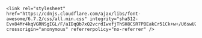 <!DOCTYPE html>
<html lang="en">
<head>
    <meta charset="UTF-8">
    <meta name="viewport" content="width=device-width, initial-scale=1.0">
    <title>Document</title>

    <link rel="stylesheet" href="https://cdnjs.cloudflare.com/ajax/libs/font-awesome/6.7.2/css/all.min.css" integrity="sha512-Evv84Mr4kqVGRNSgIGL/F/aIDqQb7xQ2vcrdIwxfjThSH8CSR7PBEakCr51Ck+w+/U6swU2Im1vVX0SVk9ABhg==" crossorigin="anonymous" referrerpolicy="no-referrer" />

</head>
<body>
    <style>

        * {
            margin: 0px;
            padding: 0px;
            box-sizing: border-box;
            font-family: Arial, Helvetica, sans-serif;
            color: #333;
        }

        .overallContainer {
            width: 100%;
            padding: 30px;
        }

        h1 {
            margin-bottom: 5px;
        }

        h2 {
            margin-bottom: 30px;
            color: #000fff;
        }

        

        .projectsContainer p {
            margin: 10px 0px;
            font-size: 24px;
        }

        .projectsContainer {
            margin-bottom: 30px;
        }

        .projectsContainer ul{
            margin: 10px 0px;
            padding-left: 20px;
        }

        .projectsContainer ul li {
            font-weight: bold;
        }

        .projectsContainer ul li ul li {
            margin-bottom: 10px;

        }

        .projectsContainer ul li ul li a {
            text-decoration: none;
            color: #000fff;
            font-weight: bold;

        }

        .projectsContainer i {
            font-size: 32px;
            margin-right: 10px;
        }

    </style>

    <div class="overallContainer">
        <h1>Hi, I'm TeeBlex!</h1>
        <h2>Front-End Web Programmer & Graphic Artist</h2>
        <hr>

        <div class="projectsContainer">
            <p>Web Development Projects:</p>
            
            <hr>

            <ul>
                <li>Front-End Web App
                    <ul>
                        <li><a href="">First project to showcase</a></li>
                        <li><a href="">Second project to showcase</a></li>
                        <li><a href="">Third project to showcase</a></li>
                        <li><a href="">Fourth project to showcase</a></li>



                    </ul>
                </li>
                
            </ul>
            
        </div>
       
        <!-- Graphic Designs Projects -->
        <div class="projectsContainer">
            <p>Graphic Projects:</p>
            <hr>

            <ul>
                <li>Corporate Designs
                    <ul>
                        <li><a href="">First project to showcase</a></li>
                        <li><a href="">Second project to showcase</a></li>
                        <li><a href="">Third project to showcase</a></li>
                        <li><a href="">Fourth project to showcase</a></li>



                    </ul>
                </li>
                
            </ul>
            
        </div>


        <div class="projectsContainer">
            <p>Popular Facebook Videos:</p>
            <hr>

            <ul>
                <li>Free Video Tutorials
                    <ul>
                        <li><a href="">First project to showcase</a></li>
                        <li><a href="">Second project to showcase</a></li>
                        <li><a href="">Third project to showcase</a></li>
                        <li><a href="">Fourth project to showcase</a></li>



                    </ul>
                </li>
                
            </ul>
            
        </div>

        
        <div class="projectsContainer">
            <p>Connect With Me:</p>
            <hr>

            <ul>
            <a href=""><i class="fa-brands fa-tiktok"></i></a>
            <a href=""><i class="fa-brands fa-facebook"></i></a>
            <a href=""><i class="fa-brands fa-twitter"></i></a>
            <a href=""><i class="fa-brands fa-instagram"></i></a>
            </ul>
        </div>

    </div>
</body>
</html>






## Hi there 👋

<!--
**TeeBlex/TeeBlex** is a ✨ _special_ ✨ repository because its `README.md` (this file) appears on your GitHub profile.

Here are some ideas to get you started:

- 🔭 I’m currently working on ...
- 🌱 I’m currently learning ...
- 👯 I’m looking to collaborate on ...
- 🤔 I’m looking for help with ...
- 💬 Ask me about ...
- 📫 How to reach me: ...
- 😄 Pronouns: ...
- ⚡ Fun fact: ...
-->
